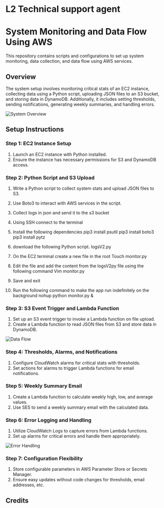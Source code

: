 # L2 Technical support agent

# System Monitoring and Data Flow Using AWS

This repository contains scripts and configurations to set up system monitoring, data collection, and data flow using AWS services.

## Overview

The system setup involves monitoring critical stats of an EC2 instance, collecting data using a Python script, uploading JSON files to an S3 bucket, and storing data in DynamoDB. Additionally, it includes setting thresholds, sending notifications, generating weekly summaries, and handling errors.

![System Overview](images/system_overview.png)

## Setup Instructions

### Step 1: EC2 Instance Setup
1. Launch an EC2 instance with Python installed.
2. Ensure the instance has necessary permissions for S3 and DynamoDB access.

### Step 2: Python Script and S3 Upload
1. Write a Python script to collect system stats and upload JSON files to S3.
2. Use Boto3 to interact with AWS services in the script.
3. Collect logs in json and send it to the s3 bucket

4. Using SSH connect to the terminal 
5. Install the following dependencies 
    pip3 install psutil
    pip3 install boto3
    pip3 install pytz

6. download the following Python script. 
    logsV2.py

7. On the EC2 terminal create a new file in the root 
    Touch monitor.py

8. Edit the file and add the content from the logsV2py file using the following command 
    Vim monitor.py

9. Save and exit

10. Run the following command to make the app run indefinitely on the background
    nohup python monitor.py &


### Step 3: S3 Event Trigger and Lambda Function
1. Set up an S3 event trigger to invoke a Lambda function on file upload.
2. Create a Lambda function to read JSON files from S3 and store data in DynamoDB.

![Data Flow](images/data_flow.png)

### Step 4: Thresholds, Alarms, and Notifications
1. Configure CloudWatch alarms for critical stats with thresholds.
2. Set actions for alarms to trigger Lambda functions for email notifications.

### Step 5: Weekly Summary Email
1. Create a Lambda function to calculate weekly high, low, and average values.
2. Use SES to send a weekly summary email with the calculated data.

### Step 6: Error Logging and Handling
1. Utilize CloudWatch Logs to capture errors from Lambda functions.
2. Set up alarms for critical errors and handle them appropriately.

![Error Handling](images/error_handling.png)

### Step 7: Configuration Flexibility
1. Store configurable parameters in AWS Parameter Store or Secrets Manager.
2. Ensure easy updates without code changes for thresholds, email addresses, etc.



## Credits
